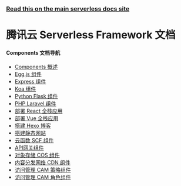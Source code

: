 <!--
title: Tencent Cloud - 腾讯 Serverless Framework
menuText: 腾讯 Serverless Framework
menuOrder: 3
layout: Doc
-->

<!-- DOCS-SITE-LINK:START automatically generated  -->

### [Read this on the main serverless docs site](https://www.serverless.com/framework/docs/providers/tencent/)

<!-- DOCS-SITE-LINK:END -->

# 腾讯云 Serverless Framework 文档

  <div class="docsSection">
    <div class="docsSectionSubHeader">
      <h4>Components 文档导航</h4>
    </div>
    <div class="docsProviderItems">
      <ul>
        <li><a href="./components/README.md">Components 概述</a></li>
        <li><a href="./components/high-level-components/tencent-egg">Egg.js 组件</a></li>
        <li><a href="./components/high-level-components/tencent-express">Express 组件</a></li>
        <li><a href="./components/high-level-components/tencent-koa">Koa 组件</a></li>
        <li><a href="./components/high-level-components/tencent-flask"> Python Flask 组件</a></li>
        <li><a href="./components/high-level-components/tencent-laravel"> PHP Laravel 组件</a></li>
        <li><a href="./components/high-level-components/tencent-react-full-stack">部署 React 全栈应用</a></li>
        <li><a href="./components/high-level-components/tencent-vue-full-stack">部署 Vue 全栈应用</a></li>
        <li><a href="./components/high-level-components/tencent-hexo">搭建 Hexo 博客</a></li>
        <li><a href="./components/high-level-components/tencent-website">搭建静态网站</a></li>
        <li><a href="./components/basic-components/tencent-scf">云函数 SCF 组件</a></li>
        <li><a href="./components/basic-components/tencent-apigateway">API网关组件</a></li>
        <li><a href="./components/basic-components/tencent-cos">对象存储 COS 组件</a></li>
        <li><a href="./components/basic-components/tencent-cdn">内容分发网络 CDN 组件</a></li>
        <li><a href="./components/basic-components/tencent-cam-policy">访问管理 CAM 策略组件</a></li>
        <li><a href="./components/basic-components/tencent-cam-role">访问管理 CAM 角色组件</a></li>
      </ul>
    </div>
  </div>
